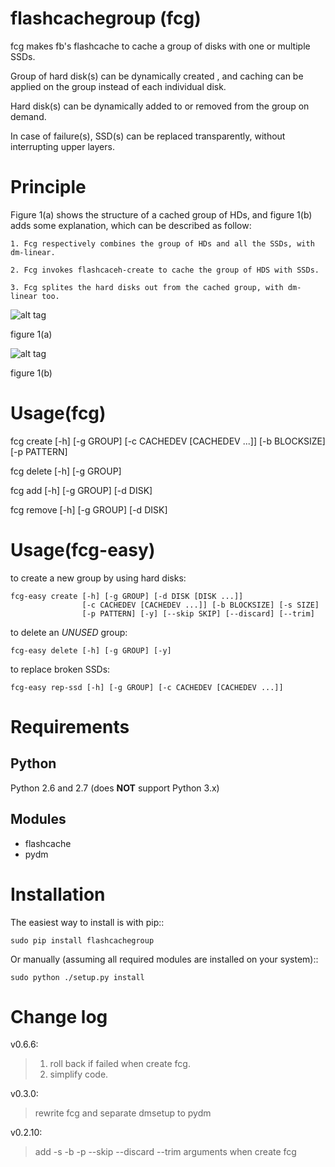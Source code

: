 flashcachegroup (fcg)
=====================

fcg makes fb's flashcache to cache a group of disks with one or multiple SSDs.

Group of hard disk(s) can be dynamically created , and caching can be applied
on the group instead of each individual disk.

Hard disk(s) can be dynamically added to or removed from the group on demand.

In case of failure(s), SSD(s) can be replaced transparently, without interrupting
upper layers.


Principle
=========================
Figure 1(a) shows the structure of a cached group of HDs, and figure 1(b) adds
some explanation, which can be described as follow: 

    1. Fcg respectively combines the group of HDs and all the SSDs, with dm-linear.

    2. Fcg invokes flashcaceh-create to cache the group of HDS with SSDs.

    3. Fcg splites the hard disks out from the cached group, with dm-linear too.
 

![alt tag](https://raw.github.com/lihuiba/flashcachegroup/master/doc/fcg-structure.png)

figure 1(a)

![alt tag](https://raw.github.com/lihuiba/flashcachegroup/master/doc/fcg-structure-explained.png)

figure 1(b)

Usage(fcg)
=====================

fcg create [-h] [-g GROUP] [-c CACHEDEV [CACHEDEV ...]] [-b BLOCKSIZE]
                [-p PATTERN]

fcg delete [-h] [-g GROUP]

fcg add [-h] [-g GROUP] [-d DISK]

fcg remove [-h] [-g GROUP] [-d DISK]

Usage(fcg-easy)
=====================

to create a new group by using hard disks:

    fcg-easy create [-h] [-g GROUP] [-d DISK [DISK ...]]
                    [-c CACHEDEV [CACHEDEV ...]] [-b BLOCKSIZE] [-s SIZE]
                    [-p PATTERN] [-y] [--skip SKIP] [--discard] [--trim]

to delete an *UNUSED* group:

    fcg-easy delete [-h] [-g GROUP] [-y]

to replace broken SSDs:

    fcg-easy rep-ssd [-h] [-g GROUP] [-c CACHEDEV [CACHEDEV ...]]


Requirements
=====================

Python
------
Python 2.6 and 2.7 (does **NOT** support Python 3.x)

Modules
-------
* flashcache
* pydm

Installation 
=====================

The easiest way to install is with pip::

    sudo pip install flashcachegroup

Or manually (assuming all required modules are installed on your system)::

    sudo python ./setup.py install

Change log
=====================
v0.6.6:
> 1. roll back if failed when create fcg.
> 2. simplify code.


v0.3.0:
>    rewrite fcg and separate dmsetup to pydm


v0.2.10:
>    add -s -b -p --skip --discard --trim arguments when create fcg
